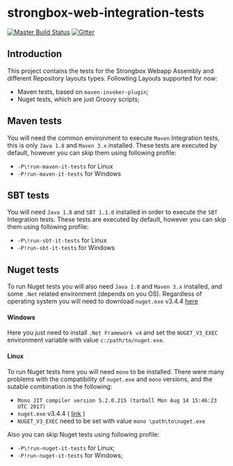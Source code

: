 strongbox-web-integration-tests
===
[![Master Build Status](https://dev.carlspring.org/jenkins/buildStatus/icon?job=strongbox/strongbox-web-integration-tests/master)](https://dev.carlspring.org/jenkins/job/strongbox/job/strongbox-web-integration-tests/job/master/)
[![Gitter](https://badges.gitter.im/Join%20Chat.svg)](https://gitter.im/strongbox/strongbox?utm_source=badge&utm_medium=badge&utm_campaign=pr-badge&utm_content=badge)

## Introduction

This project contains the tests for the Strongbox Webapp Assembly and different  Repository layouts types.
Followting Layouts supported for now:
- Maven tests, based on `maven-invoker-plugin`;
- Nuget tests, which are just Groovy scripts;

## Maven tests

You will need the common environment to execute `Maven` Integration tests, this is only `Java 1.8` and `Maven 3.x` installed.
These tests are executed by default, however you can skip them using following profile:
 - `-P\!run-maven-it-tests` for Linux
 - `-P!run-maven-it-tests` for Windows

## SBT tests

You will need `Java 1.8` and `SBT 1.1.0` installed in order to execute the `SBT` Integration tests.
These tests are executed by default, however you can skip them using following profile:
 - `-P\!run-sbt-it-tests` for Linux
 - `-P!run-sbt-it-tests` for Windows
 
## Nuget tests

To run Nuget tests you will also need `Java 1.8` and `Maven 3.x` installed, and some `.Net` related environment (depends on you OS).
Regardless of operating system you will need to download `nuget.exe` v3.4.4 [here](https://dist.nuget.org/win-x86-commandline/v3.4.4/nuget.exe)


#### Windows

Here you just need to install `.Net Framework v4` and set the `NUGET_V3_EXEC` environment variable with value `c:/path/to/nuget.exe`.

#### Linux

To run Nuget tests here you will need `mono` to be installed. There were many problems with the compatibility of `nuget.exe` and `mono` versions, and the sutable combination is the following:

- `Mono JIT compiler version 5.2.0.215 (tarball Mon Aug 14 15:46:23 UTC 2017)`
- `nuget.exe` v3.4.4 ( [link](https://dist.nuget.org/win-x86-commandline/v3.4.4/nuget.exe) )
- `NUGET_V3_EXEC` need to be set with value `mono \path\to\nuget.exe`  

Also you can skip Nuget tests using following profile:
 - `-P\!run-nuget-it-tests` for Linux;
 - `-P!run-nuget-it-tests` for Windows;
